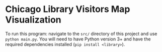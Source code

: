 # Chicago Library Visitors Map Visualization
To run this program: navigate to the `src/` directory of this project and use `python main.py`. You will need to have Python version 3+ and have the required dependencies installed (`pip install <library>`).
